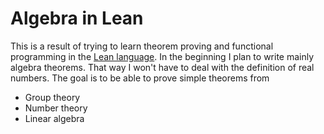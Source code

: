 # Algebra in Lean
This is a result of trying to learn theorem proving and functional programming in the [Lean language](https://leanprover.github.io/about/). In the beginning I plan to write mainly algebra theorems. That way I won't have to deal with the definition of real numbers. The goal is to be able to prove simple theorems from
* Group theory
* Number theory
* Linear algebra
